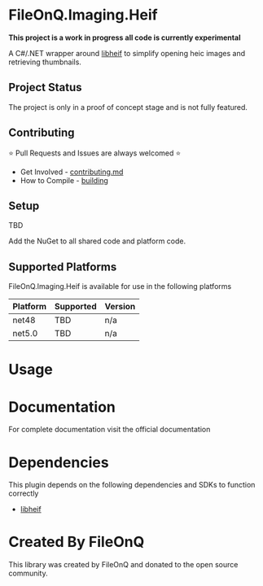 # FileOnQ.Imaging.Heif
**This project is a work in progress all code is currently experimental**

A C#/.NET wrapper around [libheif](https://github.com/strukturag/libheif) to simplify opening heic images and retrieving thumbnails.

<!-- Add all badges here such as CI Build, wiki, etc. -->

## Project Status
The project is only in a proof of concept stage and is not fully featured.

## Contributing
⭐ Pull Requests and Issues are always welcomed ⭐
* Get Involved - [contributing.md](contributing.md)
* How to Compile - [building](building.md)

## Setup
TBD

<!-- Short description on how to setup and initialize. Such as NuGet Downloads -->
Add the NuGet to all shared code and platform code.

<!-- Update NuGet package link -->

## Supported Platforms
FileOnQ.Imaging.Heif is available for use in the following platforms

<!-- Fill out the table below -->
| Platform         | Supported | Version                 |
|------------------|-----------|-------------------------|
| net48            | TBD       | n/a                     |
| net5.0           | TBD       | n/a                     |

# Usage
<!-- Add usage and basic documentation for library -->

# Documentation
For complete documentation visit the official documentation

<!-- Add documentation link if applicable -->

# Dependencies
<!-- If there are any dependencies cite them and their locations -->
This plugin depends on the following dependencies and SDKs to function correctly
* [libheif](https://github.com/strukturag/libheif)

# Created By FileOnQ
This library was created by FileOnQ and donated to the open source community.